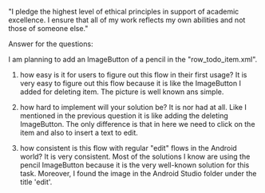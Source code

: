 "I pledge the highest level of ethical principles in support of academic excellence.  I ensure that all of my work reflects my own abilities and not those of someone else."

Answer for the questions:

I am planning to add an ImageButton of a pencil in the "row_todo_item.xml".

1. how easy is it for users to figure out this flow in their first usage?
It is very easy to figure out this flow because it is like the ImageButton I added for deleting item.
The picture is well known ans simple.

2. how hard to implement will your solution be?
It is nor had at all. Like I mentioned in the previous question it is like adding the deleting ImageButton.
The only difference is that in here we need to click on the item and also to insert a text to edit.

3. how consistent is this flow with regular "edit" flows in the Android world?
It is very consistent. Most of the solutions I know are using the pencil ImageButton because
it is the very well-known solution for this task. Moreover, I found the image in the Android Studio folder
under the title 'edit'.